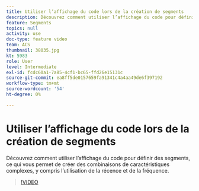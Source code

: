 ```yaml
---
title: Utiliser l’affichage du code lors de la création de segments
description: Découvrez comment utiliser l’affichage du code pour définir des segments, ce qui vous permet de créer des combinaisons de caractéristiques complexes, y compris l’utilisation de la récence et de la fréquence.
feature: Segments
topics: null
activity: use
doc-type: feature video
team: ACS
thumbnail: 38035.jpg
kt: 5983
role: User
level: Intermediate
exl-id: fcdc60a1-7a85-4cf1-bc65-ffd26e15131c
source-git-commit: ea8ff5de0157659fa91341c4a4aa49de6f397192
workflow-type: tm+mt
source-wordcount: '54'
ht-degree: 0%

---
```


# Utiliser l’affichage du code lors de la création de segments

Découvrez comment utiliser l’affichage du code pour définir des segments, ce qui vous permet de créer des combinaisons de caractéristiques complexes, y compris l’utilisation de la récence et de la fréquence.

>[!VIDEO](https://video.tv.adobe.com/v/326793/?quality=12&learn=on&captions=fre_fr)
